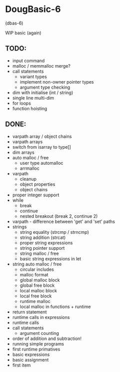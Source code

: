 DougBasic-6
===========

(dbas-6)

WIP basic (again)


TODO:
-----
- input command
- malloc / memmalloc merge?
- call statements
	- variant types
	- implement non-owner pointer types
	- argument type checking
- dim with initialise (int / string)
- single line multi-dim
- for loops
- function hoisting

DONE:
-----
- varpath array / object chains
- varpath arrays
- switch from isarray to type[]
- dim arrays
- auto malloc / free
	- user type automalloc
	- arrmalloc
- varpath
	- cleanup
	- object properties
	- object chains
- proper integer support
- while
	- break
	- continue
	- nested breakout (break 2, continue 2)
- varpath - difference between 'get' and 'set' paths
- strings 
	- string equality (strcmp / strncmp)
	- string addition (strcat)
	- proper string expressions
	- string pointer support
	- string malloc / free
	- basic string expressions in let
- string auto malloc / free
	- circular includes
	- malloc format
	- global malloc block
	- global free block
	- local malloc block
	- local free block
	- runtime malloc
	- local malloc in functions + runtime
- return statement
- runtime calls in expressions
- runtime calls
- call statements
	- argument counting
- order of addition and subtraction!
- running simple programs
- first runtime primatives
- basic expressions
- basic assignment
- first item

